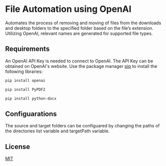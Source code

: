 
# File Automation using OpenAI

Automates the process of removing and moving of files from the downloads and desktop folders to the specified folder based on the file’s extension. Utilizing OpenAI, relevant names are generated for supported file types.


## Requirements

An OpenAI API Key is needed to connect to OpenAI. The API Key can be obtained on OpenAI's website. Use the package manager [pip](https://pip.pypa.io/en/stable/) to install the following libraries:

```bash
pip install openai
```

```bash
pip install PyPDF2
```
```bash
pip install python-docx
```
## Configuarations

The source and target folders can be configuared by changing the paths of the directories list variable and targetPath variable.
## License

[MIT](https://choosealicense.com/licenses/mit/)

